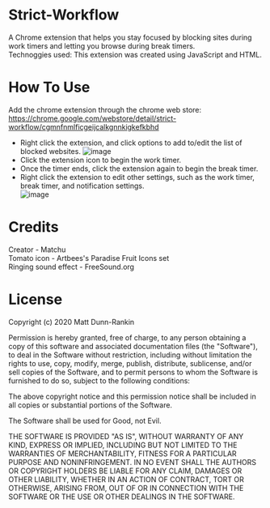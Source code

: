 # Strict-Workflow
A Chrome extension that helps you stay focused by blocking sites during work timers and letting you browse during break timers. <br />
Technoggies used: This extension was created using JavaScript and HTML. 

# How To Use
Add the chrome extension through the chrome web store: 
<br />
https://chrome.google.com/webstore/detail/strict-workflow/cgmnfnmlficgeijcalkgnnkigkefkbhd

- Right click the extension, and click options to add to/edit the list of blocked websites. ![image](https://user-images.githubusercontent.com/68031935/218339422-c5fa258e-7fea-4445-a9bb-f8580df90ab1.png) <br />
- Click the extension icon to begin the work timer. <br />
- Once the timer ends, click the extension again to begin the break timer. <br />
- Right click the extension to edit other settings, such as the work timer, break timer, and notification settings. <br />
![image](https://user-images.githubusercontent.com/68031935/218339404-43fbed8d-94d3-469f-b27e-c2e4096bea62.png)


# Credits
Creator - Matchu <br />
Tomato icon - Artbees's Paradise Fruit Icons set <br />
Ringing sound effect - FreeSound.org <br />

# License
Copyright (c) 2020 Matt Dunn-Rankin

Permission is hereby granted, free of charge, to any person obtaining a copy of this software and associated documentation files (the "Software"), to deal in the Software without restriction, including without limitation the rights to use, copy, modify, merge, publish, distribute, sublicense, and/or sell copies of the Software, and to permit persons to whom the Software is furnished to do so, subject to the following conditions:

The above copyright notice and this permission notice shall be included in all copies or substantial portions of the Software.

The Software shall be used for Good, not Evil.

THE SOFTWARE IS PROVIDED "AS IS", WITHOUT WARRANTY OF ANY KIND, EXPRESS OR IMPLIED, INCLUDING BUT NOT LIMITED TO THE WARRANTIES OF MERCHANTABILITY, FITNESS FOR A PARTICULAR PURPOSE AND NONINFRINGEMENT. IN NO EVENT SHALL THE AUTHORS OR COPYRIGHT HOLDERS BE LIABLE FOR ANY CLAIM, DAMAGES OR OTHER LIABILITY, WHETHER IN AN ACTION OF CONTRACT, TORT OR OTHERWISE, ARISING FROM, OUT OF OR IN CONNECTION WITH THE SOFTWARE OR THE USE OR OTHER DEALINGS IN THE SOFTWARE. 
